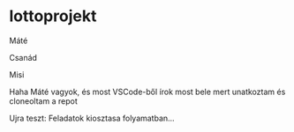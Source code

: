 # lottoprojekt


Máté

Csanád 

Misi


Haha Máté vagyok, és most VSCode-ből írok most bele mert unatkoztam és cloneoltam a repot 

Ujra teszt:
Feladatok kiosztasa folyamatban...
